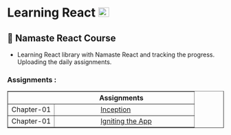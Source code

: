 # Learning React <a style="margin-right: 5px" href="https://reactjs.org/" target="_blank" rel="noreferrer"> <img src="https://cdn.jsdelivr.net/gh/devicons/devicon/icons/react/react-original.svg" alt="react" width="25" height="22"/> </a>

## 🚀 Namaste React Course


- Learning React library with Namaste React and tracking the progress. Uploading the daily assignments.

### Assignments : 

<table align="center" border >
    <tr>
        <th colspan="2">&nbsp;&nbsp;&nbsp;&nbsp;&nbsp;&nbsp;&nbsp;&nbsp;&nbsp;&nbsp;&nbsp;&nbsp;&nbsp;&nbsp;&nbsp;&nbsp;&nbsp;&nbsp;&nbsp;&nbsp;&nbsp;&nbsp;&nbsp;&nbsp;&nbsp;&nbsp;&nbsp;&nbsp;&nbsp; Assignments &nbsp; &nbsp; &nbsp; &nbsp;</th>
    </tr>
    <tr>
        <td>Chapter-01</td>
        <td>&nbsp;&nbsp;&nbsp;&nbsp;&nbsp;&nbsp;&nbsp;&nbsp;&nbsp;&nbsp;&nbsp;&nbsp;&nbsp;&nbsp;&nbsp;&nbsp;&nbsp;&nbsp;&nbsp;&nbsp;&nbsp;&nbsp;&nbsp;<a href="https://github.com/Ghosh-95/Namaste-React/tree/bd4df2b8b612cb162b60740f32fcd818fa4ca6ec/01react">Inception</a>&nbsp;&nbsp;&nbsp;&nbsp;&nbsp;&nbsp;&nbsp;&nbsp;&nbsp;&nbsp;&nbsp;&nbsp;&nbsp;&nbsp;&nbsp;&nbsp;&nbsp;&nbsp;&nbsp;&nbsp;&nbsp;</td>
    </tr>
    <tr>
        <td>Chapter-01</td>
        <td>&nbsp;&nbsp;&nbsp;&nbsp;&nbsp;&nbsp;&nbsp;&nbsp;&nbsp;&nbsp;&nbsp;&nbsp;&nbsp;&nbsp;&nbsp;&nbsp;&nbsp;&nbsp;&nbsp;&nbsp;&nbsp;&nbsp;&nbsp;<a href="">Igniting the App</a>&nbsp;&nbsp;&nbsp;&nbsp;&nbsp;&nbsp;&nbsp;&nbsp;&nbsp;&nbsp;&nbsp;&nbsp;&nbsp;&nbsp;&nbsp;&nbsp;&nbsp;&nbsp;&nbsp;&nbsp;&nbsp;</td>
    </tr>
</table>